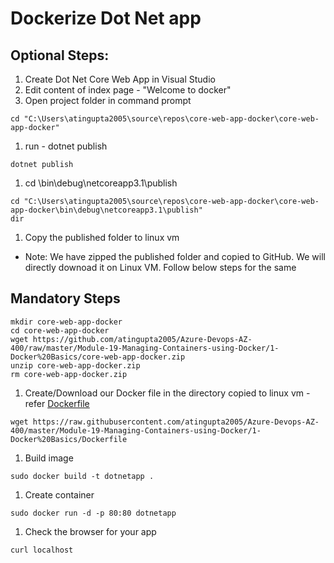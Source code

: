 # Dockerize Dot Net app

## Optional Steps:
1. Create Dot Net Core Web App in Visual Studio
1. Edit content of index page - "Welcome to docker"
1. Open project folder in command prompt
```
cd "C:\Users\atingupta2005\source\repos\core-web-app-docker\core-web-app-docker"
```
1. run - dotnet publish
```
dotnet publish
```
1. cd <project dir>\bin\debug\netcoreapp3.1\publish
```
cd "C:\Users\atingupta2005\source\repos\core-web-app-docker\core-web-app-docker\bin\debug\netcoreapp3.1\publish"
dir
```
1. Copy the published folder to linux vm

- Note: We have zipped the published folder and copied to GitHub. We will directly downoad it on Linux VM. Follow below steps for the same

## Mandatory Steps
```
mkdir core-web-app-docker
cd core-web-app-docker
wget https://github.com/atingupta2005/Azure-Devops-AZ-400/raw/master/Module-19-Managing-Containers-using-Docker/1-Docker%20Basics/core-web-app-docker.zip
unzip core-web-app-docker.zip
rm core-web-app-docker.zip
```
1. Create/Download our Docker file in the directory copied to linux vm - refer [Dockerfile](Dockerfile)
```
wget https://raw.githubusercontent.com/atingupta2005/Azure-Devops-AZ-400/master/Module-19-Managing-Containers-using-Docker/1-Docker%20Basics/Dockerfile
```
1. Build image
```
sudo docker build -t dotnetapp .
```
1. Create container
```
sudo docker run -d -p 80:80 dotnetapp
```
1. Check the browser for your app
```
curl localhost
```
